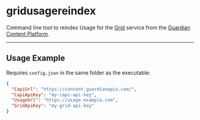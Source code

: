 # gridusagereindex

Command line tool to reindex Usage for the [Grid](https://github.com/guardian/grid) service from the [Guardian Content Platform](http://open-platform.theguardian.com/).

---

## Usage Example

Requires `config.json` in the same folder as the executable:

```json
{
  "CapiUrl": "https://content.guardianapis.com/",
  "CapiApiKey": "my-capi-api-key",
  "UsageUrl": "https://usage.example.com",
  "GridApiKey": "my-grid-api-key"
}
```
